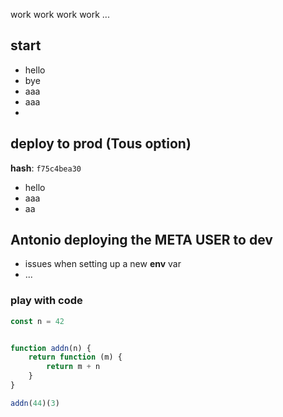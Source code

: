work work work work ...

## start
* hello
* bye
* aaa
* aaa
* 

## deploy to prod (Tous option)
**hash**: `f75c4bea30`
* hello
* aaa
* aa

## Antonio deploying the META USER to dev

* issues when setting up a new **env** var
* ...

### play with code

```javascript
const n = 42


function addn(n) {
	return function (m) {
		return m + n
	}
}

addn(44)(3)
```
